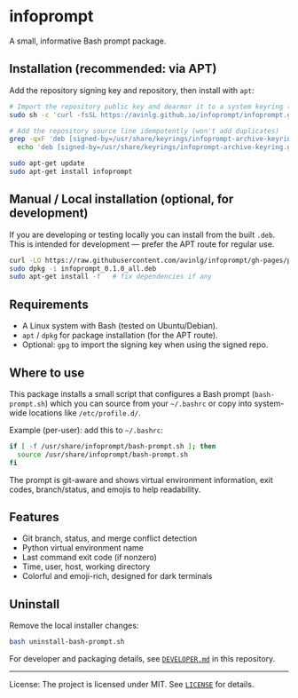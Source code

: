 # infoprompt

 A small, informative Bash prompt package.

## Installation (recommended: via APT)

Add the repository signing key and repository, then install with `apt`:

```bash
# Import the repository public key and dearmor it to a system keyring (non-interactive, safe overwrite)
sudo sh -c 'curl -fsSL https://avinlg.github.io/infoprompt/infoprompt.gpg | gpg --dearmor -o /usr/share/keyrings/infoprompt-archive-keyring.gpg'

# Add the repository source line idempotently (won't add duplicates)
grep -qxF 'deb [signed-by=/usr/share/keyrings/infoprompt-archive-keyring.gpg] https://avinlg.github.io/infoprompt stable main' /etc/apt/sources.list.d/infoprompt.list || \
  echo 'deb [signed-by=/usr/share/keyrings/infoprompt-archive-keyring.gpg] https://avinlg.github.io/infoprompt stable main' | sudo tee -a /etc/apt/sources.list.d/infoprompt.list

sudo apt-get update
sudo apt-get install infoprompt
```

## Manual / Local installation (optional, for development)

If you are developing or testing locally you can install from the built `.deb`. This is intended for development — prefer the APT route for regular use.

```bash
curl -LO https://raw.githubusercontent.com/avinlg/infoprompt/gh-pages/pool/main/i/infoprompt/infoprompt_0.1.0_all.deb
sudo dpkg -i infoprompt_0.1.0_all.deb
sudo apt-get install -f   # fix dependencies if any
```

## Requirements

- A Linux system with Bash (tested on Ubuntu/Debian).
- `apt` / `dpkg` for package installation (for the APT route).
- Optional: `gpg` to import the signing key when using the signed repo.

## Where to use

This package installs a small script that configures a Bash prompt (`bash-prompt.sh`) which you can source from your `~/.bashrc` or copy into system-wide locations like `/etc/profile.d/`.

Example (per-user): add this to `~/.bashrc`:

```bash
if [ -f /usr/share/infoprompt/bash-prompt.sh ]; then
  source /usr/share/infoprompt/bash-prompt.sh
fi
```

The prompt is git-aware and shows virtual environment information, exit codes, branch/status, and emojis to help readability.

## Features
- Git branch, status, and merge conflict detection
- Python virtual environment name
- Last command exit code (if nonzero)
- Time, user, host, working directory
- Colorful and emoji-rich, designed for dark terminals

## Uninstall
Remove the local installer changes:

```sh
bash uninstall-bash-prompt.sh
```

For developer and packaging details, see [`DEVELOPER.md`](./DEVELOPER.md) in this repository.

---

License: The project is licensed under MIT. See [`LICENSE`](LICENSE) for details.
